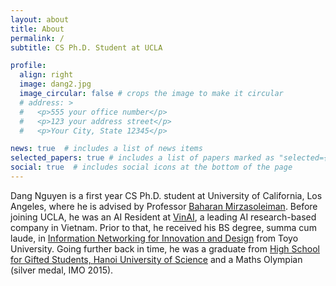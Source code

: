 ```yaml
---
layout: about
title: About
permalink: /
subtitle: CS Ph.D. Student at UCLA

profile:
  align: right
  image: dang2.jpg
  image_circular: false # crops the image to make it circular
  # address: >
  #   <p>555 your office number</p>
  #   <p>123 your address street</p>
  #   <p>Your City, State 12345</p>

news: true  # includes a list of news items
selected_papers: true # includes a list of papers marked as "selected={true}"
social: true  # includes social icons at the bottom of the page
---
```


Dang Nguyen is a first year CS Ph.D. student at University of California, Los Angeles, where he is advised by Professor <a href="https://baharanm.github.io/">Baharan Mirzasoleiman</a>. Before joining UCLA, he was an AI Resident at <a href="https://www.vinai.io/">VinAI</a>, a leading AI research-based company in Vietnam. Prior to that, he received his BS degree, summa cum laude, in <a href="https://www.toyo.ac.jp/en/academics/faculty/iniad/">Information Networking for Innovation and Design</a> from Toyo University. Going further back in time, he was a graduate from <a href="https://en.wikipedia.org/wiki/High_School_for_Gifted_Students,_Hanoi_University_of_Science">High School for Gifted Students, Hanoi University of Science</a> and a Maths Olympian (silver medal, IMO 2015).